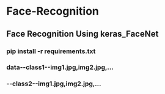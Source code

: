 # Face-Recognition
## Face Recognition Using keras_FaceNet

### pip install -r requirements.txt

### data--class1--img1.jpg,img2.jpg,...
###     --class2--img1.jpg,img2.jpg,...


